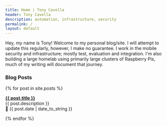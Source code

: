 ```yaml
---
title: Home | Tony Cavella
header: Tony Cavella
description: automation, infrastructure, security
permalink: /
layout: default
---
```

<p>Hey, my name is Tony! Welcome to my personal blog/site. I will attempt to update this regularly, however, 
I make no guarantee. I work in the mobile security and infrastructure; mostly test, evaluation and integration. 
I'm also building a large homelab using primarily large clusters of Raspberry Pis, much of my writing will 
document that journey.</p>

<h3>Blog Posts</h3>

{% for post in site.posts %}
  <p><b><a href="{{ post.url }}">{{ post.title }}</a></b><br>
  {{ post.description }}<br>
  📅 {{ post.date | date_to_string }}</p>
{% endfor %}